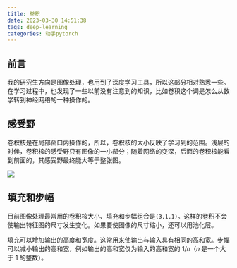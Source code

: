 ```yaml
---
title: 卷积
date: 2023-03-30 14:51:38
tags: deep-learning
categories: 动手pytorch
---
```


## 前言

我的研究生方向是图像处理，也用到了深度学习工具，所以这部分相对熟悉一些。在学习过程中，也发现了一些以前没有注意到的知识，比如卷积这个词是怎么从数学转到神经网络的一种操作的。

## 感受野

卷积核是在局部窗口内操作的，所以，卷积核的大小反映了学习到的范围。浅层的时候，卷积核的感受野只有图像的一小部分；随着网络的变深，后面的卷积核能看到前面的，其感受野最终能大等于整张图。

![](https://cdn.jsdelivr.net/gh/li199-code/blog-imgs@main/16801596924811680159691667.png)

## 填充和步幅

目前图像处理最常用的卷积核大小、填充和步幅组合是`(3,1,1)`。这样的卷积不会使输出特征图的尺寸发生变化。如果要使图像的尺寸缩小，还可以用池化层。

填充可以增加输出的高度和宽度。这常用来使输出与输入具有相同的高和宽。步幅可以减小输出的高和宽，例如输出的高和宽仅为输入的高和宽的 1/𝑛（𝑛 是一个大于 1 的整数）。
